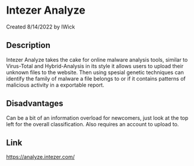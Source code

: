 # Intezer Analyze
Created 8/14/2022 by IWick

## Description
Intezer Analyze takes the cake for online malware analysis tools, similar to Virus-Total and Hybrid-Analysis in its style it allows users to upload their unknown files to the website. Then using spesial genetic techniques can identify the family of malware a file belongs to or if it contains patterns of malicious activity in a exportable report.

## Disadvantages
Can be a bit of an information overload for newcomers, just look at the top left for the overall classification. Also requires an account to upload to.

## Link
https://analyze.intezer.com/